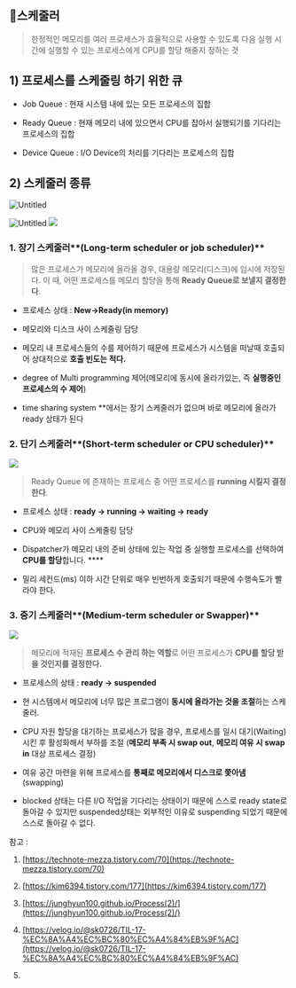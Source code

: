 ## 📍스케줄러

> 한정적인 메모리를 여러 프로세스가 효율적으로 사용할 수 있도록 다음 실행 시간에 실행할 수 있는 프로세스에게 CPU를 할당 해줄지 정하는 것

>

  

## 1) 프로세스를 스케줄링 하기 위한 큐

  

- Job Queue : 현재 시스템 내에 있는 모든 프로세스의 집합

- Ready Queue : 현재 메모리 내에 있으면서 CPU를 잡아서 실행되기를 기다리는 프로세스의 집합

- Device Queue : I/O Device의 처리를 기다리는 프로세스의 집합

  

## 2) 스케줄러 종류

  

![Untitled](https://img1.daumcdn.net/thumb/R1280x0/?scode=mtistory2&fname=https%3A%2F%2Fblog.kakaocdn.net%2Fdn%2FbvLzmH%2FbtqQUZQfmrB%2FWpCsFyL0frr1S4cLZQK4d1%2Fimg.png)


  

![Untitled](https://s3.us-west-2.amazonaws.com/secure.notion-static.com/134b4df9-f264-4279-bd22-f4c8a7f6dc91/Untitled.png?X-Amz-Algorithm=AWS4-HMAC-SHA256&X-Amz-Content-Sha256=UNSIGNED-PAYLOAD&X-Amz-Credential=AKIAT73L2G45EIPT3X45%2F20211225%2Fus-west-2%2Fs3%2Faws4_request&X-Amz-Date=20211225T072704Z&X-Amz-Expires=86400&X-Amz-Signature=92355f238d69a41456f5e9118c9372474e039320f2f8003c4adbd4eccc37625b&X-Amz-SignedHeaders=host&response-content-disposition=filename%20%3D%22Untitled.png%22&x-id=GetObject)
![](https://img1.daumcdn.net/thumb/R1280x0/?scode=mtistory2&fname=https%3A%2F%2Fblog.kakaocdn.net%2Fdn%2FpmoAE%2Fbtrg0pbjf7c%2FrvzKcFNpdV9hdS2RiTRgs1%2Fimg.png)


  

### 1. 장기 스케줄러**(Long-term scheduler or job scheduler)**

  

> 많은 프로세스가 메모리에 올라올 경우, 대용량 메모리(디스크)에 임시에 저장된다. 이 때, 어떤 프로세스를 메모리 할당을 통해 **Ready Queue로 보낼지 결정한다**.

>

- 프로세스 상태 : **New->Ready(in memory)**

- 메모리와 디스크 사이 스케줄링 담당

- 메모리 내 프로세스들의 수를 제어하기 때문에 프로세스가 시스템을 떠날때 호출되어 상대적으로 **호출 빈도는 적다.**

- degree of Multi programming 제어(메모리에 동시에 올라가있는, 즉 **실행중인 프로세스의 수 제어**)

- time sharing system **에서는 장기 스케줄러가 없으며 바로 메모리에 올라가 ready 상태가 된다

  

### 2. 단기 스케줄러**(Short-term scheduler or CPU scheduler)**

  ![](https://media.vlpt.us/images/sk0726/post/b49c998f-6095-4a78-846f-c407fce06075/20211009_6.png)
  

> Ready Queue 에 존재하는 프로세스 중 어떤 프로세스를 **running 시킬지 결정한다**.

>

- 프로세스 상태 : **ready -> running -> waiting -> ready**

- CPU와 메모리 사이 스케줄링 담당

- Dispatcher가 메모리 내의 준비 상태에 있는 작업 중 실행할 프로세스를 선택하여 **CPU를 할당**합니다. ****

- 밀리 세컨드(ms) 이하 시간 단위로 매우 빈번하게 호출되기 때문에 수행속도가 빨라야 한다.

  

### 3. 중기 스케줄러**(Medium-term scheduler or Swapper)**

  ![](https://media.vlpt.us/images/sk0726/post/80735162-34eb-4dc6-9a9e-e78997177d82/20211009_7.png)
  

> 메모리에 적재된 **프로세스 수 관리 하는 역할**로 어떤 프로세스가 **CPU를 할당 받을 것인지를 결정한다.**

  

- 프로세스의 상태 : **ready -> suspended**

- 현 시스템에서 메모리에 너무 많은 프로그램이 **동시에 올라가는 것을 조절**하는 스케줄러.

- CPU 자원 할당을 대기하는 프로세스가 많을 경우, 프로세스를 일시 대기(Waiting)시킨 후 활성화해서 부하를 조절 (**메모리 부족 시 swap out**, **메모리 여유 시 swap in** 대상 프로세스 결정)

- 여유 공간 마련을 위해 프로세스를 **통째로 메모리에서 디스크로 쫓아냄** (swapping)

- blocked 상태는 다른 I/O 작업을 기다리는 상태이기 때문에 스스로 ready state로 돌아갈 수 있지만 suspended상태는 외부적인 이유로 suspending 되었기 때문에 스스로 돌아갈 수 없다.

  

참고 :

  

1.  [https://technote-mezza.tistory.com/70](https://technote-mezza.tistory.com/70)

  

2.  [https://kim6394.tistory.com/177](https://kim6394.tistory.com/177)

3.  [https://junghyun100.github.io/Process(2)/](https://junghyun100.github.io/Process(2)/)

4. [https://velog.io/@sk0726/TIL-17-%EC%8A%A4%EC%BC%80%EC%A4%84%EB%9F%AC](https://velog.io/@sk0726/TIL-17-%EC%8A%A4%EC%BC%80%EC%A4%84%EB%9F%AC)
5. 